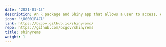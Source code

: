 ```yaml
---
date: "2021-01-12"
description: An R package and Shiny app that allows a user to access, download, clean, plot and calculate simple statistics using data from the B.C. government Environmental Monitoring System database.
icon: "\U0001F4CA"
link: https://bcgov.github.io/shinyrems/
repo: https://github.com/bcgov/shinyrems
title: shinyrems
weight: 1
---
```

